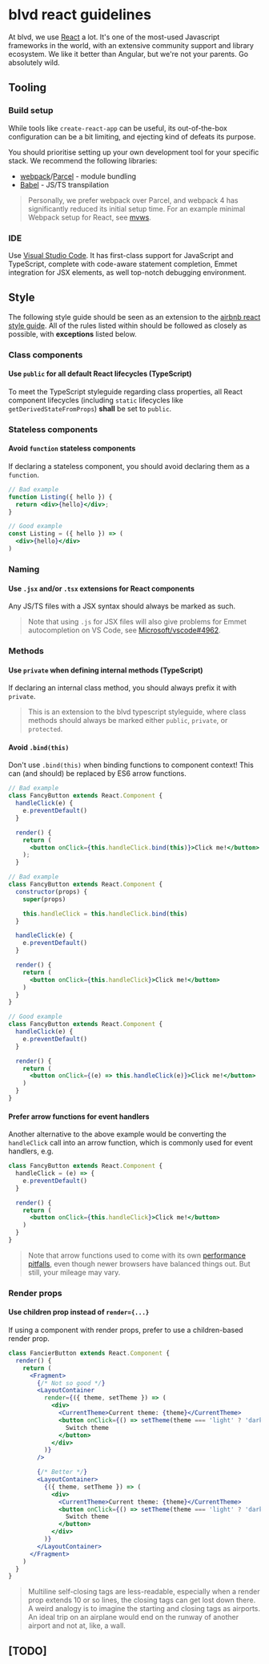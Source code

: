 # blvd react guidelines

At blvd, we use [React](https://reactjs.org/) a lot. It's one of the most-used
Javascript frameworks in the world, with an extensive community support and
library ecosystem. We like it better than Angular, but we're not your parents.
Go absolutely wild.

## Tooling

### Build setup

While tools like `create-react-app` can be useful, its out-of-the-box
configuration can be a bit limiting, and ejecting kind of defeats its purpose.

You should prioritise setting up your own development tool for your specific
stack. We recommend the following libraries:

- [webpack](https://webpack.js.org/)/[Parcel](https://parceljs.org/) - module bundling
- [Babel](https://babeljs.io/) - JS/TS transpilation

> Personally, we prefer webpack over Parcel, and webpack 4 has significantly
reduced its initial setup time. For an example minimal Webpack setup for React,
see [mvws](https://github.com/resir014/mvws).

### IDE

Use [Visual Studio Code](https://code.visualstudio.com). It has first-class
support for JavaScript and TypeScript, complete with code-aware statement
completion, Emmet integration for JSX elements, as well top-notch debugging
environment.

## Style

The following style guide should be seen as an extension to the [airbnb react style guide](https://github.com/airbnb/javascript/tree/master/react).
All of the rules listed within should be followed as closely as possible,
with **exceptions** listed below.

### Class components

#### Use `public` for all default React lifecycles (TypeScript)

To meet the TypeScript styleguide regarding class properties, all React
component lifecycles (including `static` lifecycles like
`getDerivedStateFromProps`) **shall** be set to `public`.

### Stateless components

#### Avoid `function` stateless components

If declaring a stateless component, you should avoid declaring them as a `function`.

```jsx
// Bad example
function Listing({ hello }) {
  return <div>{hello}</div>;
}

// Good example
const Listing = ({ hello }) => (
  <div>{hello}</div>
)
```

### Naming

#### Use `.jsx` and/or `.tsx` extensions for React components

Any JS/TS files with a JSX syntax should always be marked as such.

> Note that using `.js` for JSX files will also give problems for Emmet
autocompletion on VS Code, see [Microsoft/vscode#4962](https://github.com/Microsoft/vscode/issues/4962).

### Methods

#### Use `private` when defining internal methods (TypeScript)

If declaring an internal class method, you should always prefix it with `private`.

> This is an extension to the blvd typescript styleguide, where class methods
should always be marked either `public`, `private`, or `protected`.

#### Avoid `.bind(this)`

Don't use `.bind(this)` when binding functions to component context! This can
(and should) be replaced by ES6 arrow functions.

```jsx
// Bad example
class FancyButton extends React.Component {
  handleClick(e) {
    e.preventDefault()
  }

  render() {
    return (
      <button onClick={this.handleClick.bind(this)}>Click me!</button>
    );
  }

// Bad example
class FancyButton extends React.Component {
  constructor(props) {
    super(props)

    this.handleClick = this.handleClick.bind(this)
  }

  handleClick(e) {
    e.preventDefault()
  }

  render() {
    return (
      <button onClick={this.handleClick}>Click me!</button>
    )
  }
}

// Good example
class FancyButton extends React.Component {
  handleClick(e) {
    e.preventDefault()
  }

  render() {
    return (
      <button onClick={(e) => this.handleClick(e)}>Click me!</button>
    )
  }
}
```

#### Prefer arrow functions for event handlers

Another alternative to the above example would be converting the `handleClick`
call into an arrow function, which is commonly used for event handlers, e.g.

```jsx
class FancyButton extends React.Component {
  handleClick = (e) => {
    e.preventDefault()
  }

  render() {
    return (
      <button onClick={this.handleClick}>Click me!</button>
    )
  }
}
```

> Note that arrow functions used to come with its own
[performance pitfalls](https://jsperf.com/arrow-functions), even though newer
browsers have balanced things out. But still, your mileage may vary.

### Render props

#### Use children prop instead of `render={...}`

If using a component with render props, prefer to use a children-based render prop.

```jsx
class FancierButton extends React.Component {
  render() {
    return (
      <Fragment>
        {/* Not so good */}
        <LayoutContainer
          render={({ theme, setTheme }) => (
            <div>
              <CurrentTheme>Current theme: {theme}</CurrentTheme>
              <button onClick={() => setTheme(theme === 'light' ? 'dark' : 'light')}>
                Switch theme
              </button>
            </div>
          )}
        />

        {/* Better */}
        <LayoutContainer>
          {({ theme, setTheme }) => (
            <div>
              <CurrentTheme>Current theme: {theme}</CurrentTheme>
              <button onClick={() => setTheme(theme === 'light' ? 'dark' : 'light')}>
                Switch theme
              </button>
            </div>
          )}
        </LayoutContainer>
      </Fragment>
    )
  }
}
```

> Multiline self-closing tags are less-readable, especially when a render prop
extends 10 or so lines, the closing tags can get lost down there. A weird
analogy is to imagine the starting and closing tags as airports. An ideal trip
on an airplane would end on the runway of another airport and not at, like,
a wall.

## [TODO]
